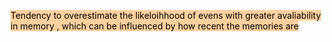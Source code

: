<mark style="background: #FFB86CA6;">Tendency to overestimate the likeloihhood of evens with greater avaliability in memory , which can be influenced by how recent the memories are</mark>
